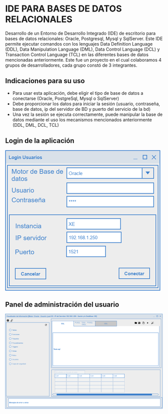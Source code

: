 # IDE PARA BASES DE DATOS RELACIONALES

Desarrollo de un Entorno de Desarrollo Integrado (IDE) de escritorio para bases de datos relacionales: Oracle, Postgresql, Mysql y SqlServer. Este IDE permite ejecutar comandos con los lenguajes Data Definition Language (DDL), Data Manipulation Language (DML), Data Control Language (DCL) y Transaction Control Language (TCL) en las diferentes bases de datos mencionadas anteriormente. Este fue un proyecto en el cual colaboramos 4 grupos de desarrolladores, cada grupo constó de 3 integrantes.


## Indicaciones para su uso 
* Para usar esta aplicación, debe eligir el tipo de base de datos a conectarse (Oracle, PostgreSql, Mysql o SqlServer)
* Debe proporcionar los datos para iniciar la sesión (usuario, contraseña, base de datos, ip del servidor de BD y puerto del servicio de la bd)
* Una vez la sesión se ejecuta correctamente, puede manipular la base de datos mediante el uso los mecanismos mencionados anteriormente (DDL, DML, DCL, TCL)

## Login de la aplicación
![Login](https://raw.githubusercontent.com/Johan10Robayo/IDE_BD_RELACIONALES/main/Mockups/Login.png)

## Panel de administración del usuario
![Admin](https://raw.githubusercontent.com/Johan10Robayo/IDE_BD_RELACIONALES/main/Mockups/view.png)
